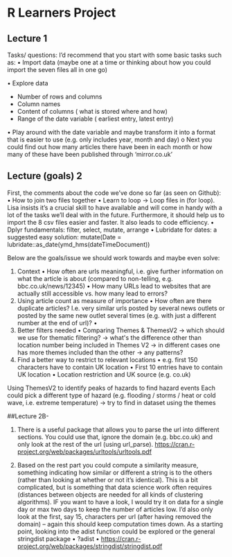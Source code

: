 # R Learners Project

## Lecture 1

Tasks/ questions:  I’d recommend that you start with some basic tasks such as:
•	Import data (maybe one at a time or thinking about how you could import the seven files all in one go)

•	Explore data
-	Number of rows and columns
-	Column names
-	Content of columns ( what is stored where and how)
-	Range of the date variable ( earliest entry, latest entry)

•	Play around with the date variable and maybe transform it into a format that is easier to use (e.g. only includes year, month and day)
o	Next you could find out how many articles there have been in each month or how many of these have been published through ‘mirror.co.uk’

## Lecture (goals) 2

First, the comments about the code we’ve done so far (as seen on Github):
•	How to join two files together
•	Learn to loop -> Loop files in (for loop). Lisa insists it’s a crucial skill to have available and will come in handy with a lot of the tasks we’ll deal with in the future. Furthermore, it should help us to import the 8 csv files easier and faster. It also leads to code efficiency.
•	Dplyr fundamentals: filter, select, mutate, arrange
•	Lubridate for dates:  a suggested easy solution:
mutate(Date = lubridate::as_date(ymd_hms(dateTimeDocument))

Below are the goals/issue we should work towards and maybe even solve:
1.	Context
•	How often are urls meaningful, i.e. give further information on what the article is about (compared to non-telling, e.g. bbc.co.uk/news/12345)
•	How many URLs lead to websites that are actually still accessible vs. how many lead to errors?
2.	Using article count as measure of importance
•	How often are there duplicate articles? I.e. very similar urls posted by several news outlets or posted by the same new outlet several times (e.g. with just a different number at the end of url)?
•	 
3.	Better filters needed 
•	Comparing Themes & ThemesV2 -> which should we use for thematic filtering?
-> what's the difference other than location number being included in Themes V2 -> in different cases one has more themes included than the other -> any patterns?
4.	Find a better way to restrict to relevant locations 
•	e.g. first 150 characters have to contain UK location
•	First 10 entries have to contain UK location
•	Location restriction and UK source (e.g. co.uk)

Using ThemesV2 to identify peaks of hazards to find hazard events
Each could pick a different type of hazard (e.g. flooding / storms / heat or cold wave, i.e. extreme temperature)
-> try to find in dataset using the themes

##Lecture 2B- 
1.	There is a useful package that allows you to parse the url into different sections. You could use that, ignore the domain (e.g. bbc.co.uk) and only look at the rest of the url (using url_parse).
https://cran.r-project.org/web/packages/urltools/urltools.pdf

2.	Based on the rest part you could compute a similarity measure, something indicating how similar or different a string is to the others (rather than looking at whether or not it’s identical). 
This is a bit complicated, but is something that data science work often requires (distances between objects are needed for all kinds of clustering algorithms).
IF you want to have a look, I would try it on data for a single day or max two days to keep the number of articles low. I’d also only look at the first, say 15, characters per url (after having removed the domain) – again this should keep computation times down.
As a starting point, looking into the adist function could be explored or the general stringdist package
•	?adist
•	https://cran.r-project.org/web/packages/stringdist/stringdist.pdf
